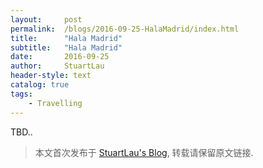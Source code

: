 ```yaml
---
layout:     post
permalink:  /blogs/2016-09-25-HalaMadrid/index.html
title:      "Hala Madrid"
subtitle:   "Hala Madrid"
date:       2016-09-25
author:     StuartLau
header-style: text
catalog: true
tags:
    - Travelling
---
```

TBD..
> 本文首次发布于 [StuartLau's Blog](https://stuartlau.github.io), 转载请保留原文链接.
